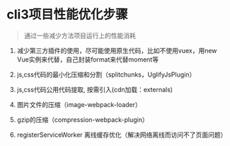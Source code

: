 # cli3项目性能优化步骤
>通过一些减少方法项目运行上的性能消耗

1. 减少第三方插件的使用，尽可能使用原生代码，比如不使用vuex，用new Vue实例来代替，自己封装format来代替moment等

2. js,css代码的最小化压缩和分割（splitchunks，UglifyJsPlugin）

3. js,css代码公用代码提取, 按需引入(cdn加载：externals)

4. 图片文件的压缩（image-webpack-loader）

5. gzip的压缩（compression-webpack-plugin）

6. registerServiceWorker 离线缓存优化（解决网络离线而访问不了页面问题）